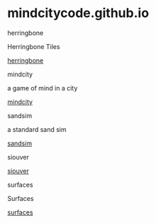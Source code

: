 # mindcitycode.github.io

herringbone

Herringbone Tiles

[herringbone](./pages/herringbone/dist/)

mindcity

a game of mind in a city

[mindcity](./pages/mindcity/dist/)

sandsim

a standard sand sim

[sandsim](./pages/sandsim/dist/)

siouver



[siouver](./pages/siouver/dist/)

surfaces

Surfaces

[surfaces](./pages/surfaces/dist/)